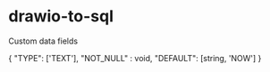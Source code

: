 # drawio-to-sql


Custom data fields

{
    "TYPE": ['TEXT'],
    "NOT_NULL" : void,
    "DEFAULT": [string, 'NOW']
}

